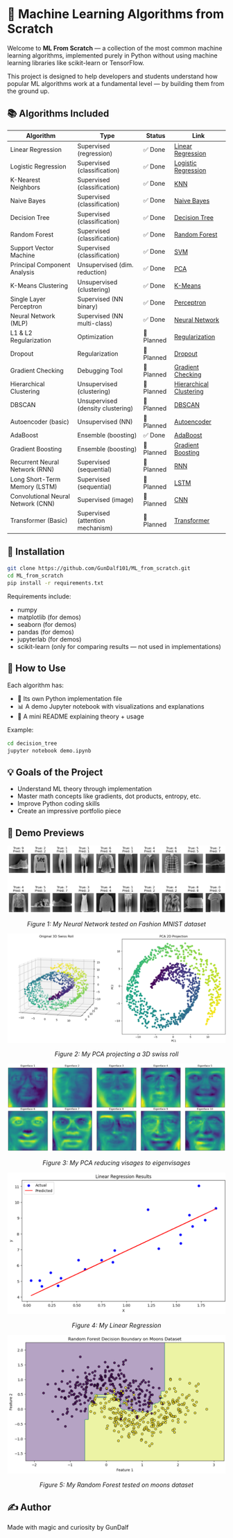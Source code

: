 # 🧠 Machine Learning Algorithms from Scratch

Welcome to **ML From Scratch** — a collection of the most common machine learning algorithms, implemented purely in Python without using machine learning libraries like scikit-learn or TensorFlow.

This project is designed to help developers and students understand how popular ML algorithms work at a fundamental level — by building them from the ground up.

## 📚 Algorithms Included

| Algorithm               | Type                           | Status | Link |
|-------------------------|--------------------------------|--------|------|
| Linear Regression       | Supervised (regression)        | ✅ Done | [Linear Regression](./linear_regression) |
| Logistic Regression     | Supervised (classification)    | ✅ Done | [Logistic Regression](./logistic_regression) |
| K-Nearest Neighbors     | Supervised (classification)    | ✅ Done | [KNN](./knn) |
| Naive Bayes             | Supervised (classification)    | ✅ Done  | [Naive Bayes](./naive_bayes) |
| Decision Tree           | Supervised (classification)    | ✅ Done | [Decision Tree](./decision_tree) |
| Random Forest           | Supervised (classification)    | ✅ Done | [Random Forest](./random_forest) |
| Support Vector Machine  | Supervised (classification)    | ✅ Done | [SVM](./svm) |
| Principal Component Analysis | Unsupervised (dim. reduction) | ✅ Done | [PCA](./pca) |
| K-Means Clustering      | Unsupervised (clustering)      | ✅ Done| [K-Means](./kmeans) |
| Single Layer Perceptron              | Supervised (NN binary)         | ✅ Done | [Perceptron](./perceptron) |
| Neural Network (MLP)         | Supervised (NN multi-class)        | ✅ Done  | [Neural Network](./neural_network) |
| L1 & L2 Regularization       | Optimization                       | 📝 Planned  | [Regularization](./regularization) |
| Dropout                      | Regularization                     | 📝 Planned  | [Dropout](./dropout) |
| Gradient Checking            | Debugging Tool                     | 📝 Planned  | [Gradient Checking](./gradient_checking) |
| Hierarchical Clustering      | Unsupervised (clustering)          | 📝 Planned  | [Hierarchical Clustering](./hierarchical_clustering) |
| DBSCAN                       | Unsupervised (density clustering)  | 📝 Planned  | [DBSCAN](./dbscan) |
| Autoencoder (basic)          | Unsupervised (NN)                  | 📝 Planned  | [Autoencoder](./autoencoder) |
| AdaBoost                     | Ensemble (boosting)                | ✅ Done  | [AdaBoost](./adaboost) |
| Gradient Boosting            | Ensemble (boosting)                | 📝 Planned  | [Gradient Boosting](./gradient_boosting) |
| Recurrent Neural Network (RNN) | Supervised (sequential)          | 📝 Planned  | [RNN](./rnn) |
| Long Short-Term Memory (LSTM) | Supervised (sequential)           | 📝 Planned  | [LSTM](./lstm) |
| Convolutional Neural Network (CNN) | Supervised (image)         | 📝 Planned  | [CNN](./cnn) |
| Transformer (Basic)          | Supervised (attention mechanism)   | 📝 Planned  | [Transformer](./transformer) |

## 🔧 Installation

```bash
git clone https://github.com/GunDalf101/ML_from_scratch.git
cd ML_from_scratch
pip install -r requirements.txt
```

Requirements include:
- numpy
- matplotlib (for demos)
- seaborn (for demos)
- pandas (for demos)
- jupyterlab (for demos)
- scikit-learn (only for comparing results — not used in implementations)

## 🧪 How to Use

Each algorithm has:
- 📄 Its own Python implementation file
- 📊 A demo Jupyter notebook with visualizations and explanations
- 📘 A mini README explaining theory + usage

Example:
```bash
cd decision_tree
jupyter notebook demo.ipynb
```

## 💡 Goals of the Project

- Understand ML theory through implementation
- Master math concepts like gradients, dot products, entropy, etc.
- Improve Python coding skills
- Create an impressive portfolio piece

## 🤖 Demo Previews

![My Neural Network tested on Fashion MNIST dataset](demo/0.png "My Neural Network tested on Fashion MNIST dataset")

<p align="center"><em>Figure 1: My Neural Network tested on Fashion MNIST dataset</em></p>

![My PCA projecting a 3D swiss roll](demo/1.png "My PCA projecting a 3D swiss roll")

<p align="center"><em>Figure 2: My PCA projecting a 3D swiss roll</em></p>

![My PCA reducing visages to eigenvisages](demo/2.png "My PCA reducing visages to eigenvisages")

<p align="center"><em>Figure 3: My PCA reducing visages to eigenvisages</em></p>

![My Linear Regression](demo/3.png "My Linear Regression")

<p align="center"><em>Figure 4: My Linear Regression</em></p>

![My Random Forest tested on moons dataset](demo/4.png "My Random Forest tested on moons dataset")

<p align="center"><em>Figure 5: My Random Forest tested on moons dataset</em></p>



## ✍️ Author

Made with magic and curiosity by GunDalf